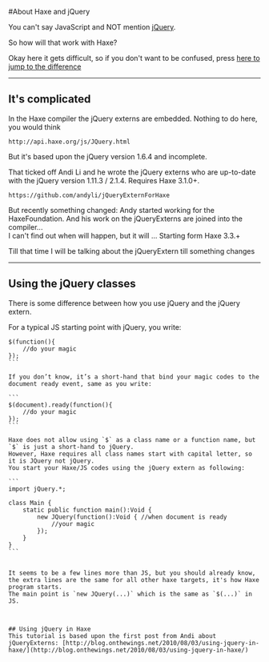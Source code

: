 #About Haxe and jQuery

You can't say JavaScript and NOT mention [jQuery](http://jquery.com/).

So how will that work with Haxe?

Okay here it gets difficult, so if you don't want to be confused, press [here to jump to the difference](#jquery)

----

## It's complicated

In the Haxe compiler the jQuery externs are embedded.
Nothing to do here, you would think

	http://api.haxe.org/js/JQuery.html

But it's based upon the jQuery version 1.6.4 and incomplete.


That ticked off Andi Li and he wrote the jQuery externs who are up-to-date with the jQuery version 1.11.3 / 2.1.4. Requires Haxe 3.1.0+.

	https://github.com/andyli/jQueryExternForHaxe



But recently something changed: Andy started working for the HaxeFoundation.
And his work on the jQueryExterns are joined into the compiler...  
I can't find out when will happen, but it will ... Starting form Haxe 3.3.+


Till that time I will be talking about the jQueryExtern till something changes

----


<a name="jquery"></a>
## Using the jQuery classes

There is some difference between how you use jQuery and the jQuery extern.

For a typical JS starting point with jQuery, you write:

````
$(function(){
    //do your magic
});
```

If you don’t know, it’s a short-hand that bind your magic codes to the document ready event, same as you write:

```
$(document).ready(function(){
    //do your magic
});
```

Haxe does not allow using `$` as a class name or a function name, but `$` is just a short-hand to jQuery.   
However, Haxe requires all class names start with capital letter, so it is JQuery not jQuery.   
You start your Haxe/JS codes using the jQuery extern as following:

```
import jQuery.*;

class Main {
    static public function main():Void {
        new JQuery(function():Void { //when document is ready
            //your magic
        });
    }
}
```


It seems to be a few lines more than JS, but you should already know, the extra lines are the same for all other haxe targets, it's how Haxe program starts.   
The main point is `new JQuery(...)` which is the same as `$(...)` in JS.



## Using jQuery in Haxe
This tutorial is based upon the first post from Andi about jQueryExterns: [http://blog.onthewings.net/2010/08/03/using-jquery-in-haxe/](http://blog.onthewings.net/2010/08/03/using-jquery-in-haxe/)

